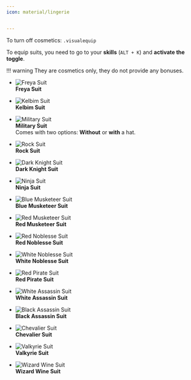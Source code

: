 ```yaml
---
icon: material/lingerie


---
```


To turn off cosmetics: `.visualequip`

To equip suits, you need to go to your **skills** (`ALT + K`) and **activate the toggle**.

!!! warning
    They are cosmetics only, they do not provide any bonuses.

<div class="grid cards" markdown>

- ![Freya Suit](https://i.postimg.cc/SQgvd1jn/Freya.jpg) <br>
  **Freya Suit**

- ![Kelbim Suit](https://i.postimg.cc/LXC3t7vR/Kelbim.jpg) <br>
  **Kelbim Suit**

- ![Military Suit](https://i.postimg.cc/J7FQtfG5/Military.jpg) <br>
  **Military Suit** <br>
  Comes with two options: **Without** or **with** a hat.

- ![Rock Suit](https://i.postimg.cc/k44xgsCH/Rock.jpg) <br>
  **Rock Suit** <br>

- ![Dark Knight Suit](https://i.postimg.cc/52YT6546/Dark-Knight.jpg) <br>
  **Dark Knight Suit**

- ![Ninja Suit](https://i.postimg.cc/RVnLtgt5/Ninja.jpg) <br>
  **Ninja Suit**

- ![Blue Musketeer Suit](https://i.postimg.cc/wBszY8y4/Blue-Musketeer.jpg) <br>
  **Blue Musketeer Suit**

- ![Red Musketeer Suit](https://i.postimg.cc/nrQ4qCWN/Red-Musketeer.jpg) <br>
  **Red Musketeer Suit**

- ![Red Noblesse Suit](https://i.postimg.cc/wBHMCRNN/Red-Noblesse.jpg) <br>
  **Red Noblesse Suit**

- ![White Noblesse Suit](https://i.postimg.cc/4NtFGfB9/White-Noblesse.jpg) <br>
  **White Noblesse Suit**

- ![Red Pirate Suit](https://i.postimg.cc/Bnq8nz6w/Red-Pirate.jpg) <br>
  **Red Pirate Suit**

- ![White Assassin Suit](https://i.postimg.cc/pyN8ktjN/White-Assassin.jpg) <br>
  **White Assassin Suit**

- ![Black Assassin Suit](https://i.postimg.cc/K8pcyD9j/Black-Assassin.jpg) <br>
  **Black Assassin Suit**

- ![Chevalier Suit](https://i.postimg.cc/5N8v0vmj/Chevalier.jpg) <br>
  **Chevalier Suit**

- ![Valkyrie Suit](https://i.postimg.cc/tJnWhgYt/Valkyrie.jpg) <br>
  **Valkyrie Suit**

- ![Wizard Wine Suit](https://i.postimg.cc/cLSk4pb5/Wizard-Wine.jpg) <br>
  **Wizard Wine Suit**

</div>